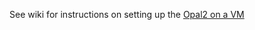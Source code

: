 See wiki for instructions on setting up the [Opal2 on a VM](https://github.com/cyverse-gis/eemt/wiki/Opal2-Setup)
